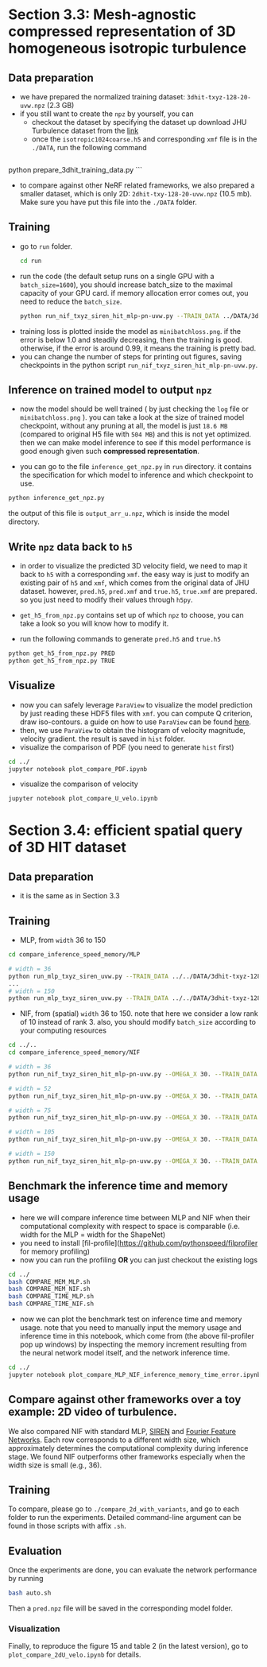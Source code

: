# Section 3.3: Mesh-agnostic compressed representation of 3D homogeneous isotropic turbulence

## Data preparation

- we have prepared the normalized training dataset: `3dhit-txyz-128-20-uvw.npz` (2.3 GB)
- if you still want to create the `npz` by yourself, you can
	- checkout the dataset by specifying the dataset up download JHU Turbulence dataset from the [link](http://turbulence.pha.jhu.edu/)
	- once the `isotropic1024coarse.h5` and corresponding `xmf` file is in the `./DATA`, run the following command 
	```bash
python prepare_3dhit_training_data.py
	```

- to compare against other NeRF related frameworks, we also prepared a smaller dataset, which is only 2D: `2dhit-txy-128-20-uvw.npz` (10.5 mb). Make sure you have put this file into the `./DATA` folder.

## Training
- go to `run` folder.
	```bash
	cd run
	```
- run the code (the default setup runs on a single GPU with a `batch_size=1600`), you should increase batch_size to the maximal capacity of your GPU card. if memory allocation error comes out, you need to reduce the `batch_size`.
	```bash
	python run_nif_txyz_siren_hit_mlp-pn-uvw.py --TRAIN_DATA ../DATA/3dhit-txyz-128-20-uvw.npz --NUM_HIDDEN_SPACE 200 --LAYER_HIDDEN_SPACE 4 --OMEGA_X 30.0 --NUM_HIDDEN_TIM 50 --LAYER_HIDDEN_TIME 1 --RANK_PARA 3 --NUM_SNAP 20 --BATCH_SIZE 1600 
	```
- training loss is plotted inside the model as `minibatchloss.png`. if the error is below 1.0 and steadily decreasing, then the training is good. otherwise, if the error is around 0.99, it means the training is pretty bad. 
- you can change the number of steps for printing out figures, saving checkpoints in the python script `run_nif_txyz_siren_hit_mlp-pn-uvw.py`.

## Inference on trained model to output `npz`
- now the model should be well trained ( by just checking the `log` file or `minibatchloss.png` ). you can take a look at the size of trained model checkpoint, without any pruning at all, the model is just `18.6 MB`  (compared to original H5 file with `504 MB`) and this is not yet optimized. then we can make model inference to see if this model performance is good enough given such **compressed representation**.

- you can go to the file `inference_get_npz.py` in `run` directory. it contains the specification for which model to inference and which checkpoint to use. 
```bash
python inference_get_npz.py
```
the output of this file is `output_arr_u.npz`, which is inside the model directory. 

## Write `npz` data back to `h5`

- in order to visualize the predicted 3D velocity field, we need to map it back to `h5` with a corresponding `xmf`. the easy way is just to modify an existing pair of `h5` and `xmf`, which comes from the original data of JHU dataset. however, `pred.h5`, `pred.xmf` and `true.h5`, `true.xmf` are prepared. so you just need to modify their values through `h5py`.

- `get_h5_from_npz.py` contains set up of which `npz` to choose, you can take a look so you will know how to modify it.
- run the following commands to generate `pred.h5` and `true.h5`
```bash
python get_h5_from_npz.py PRED
python get_h5_from_npz.py TRUE
```

## Visualize
- now you can safely leverage `ParaView` to visualize the model prediction by just reading these HDF5 files with `xmf`. you can compute Q criterion, draw iso-contours. a guide on how to use `ParaView` can be found [here](https://www.xsede.org/documents/234989/378230/VIS_PView_0212.pdf).
- then, we use `ParaView` to obtain the histogram of velocity magnitude, velocity gradient. the result is saved in `hist` folder.
- visualize the comparison of PDF (you need to generate `hist` first)
```bash
cd ../
jupyter notebook plot_compare_PDF.ipynb
```
- visualize the comparison of velocity 
```bash
jupyter notebook plot_compare_U_velo.ipynb
```

# Section 3.4: efficient spatial query of 3D HIT dataset
## Data preparation
- it is the same as in Section 3.3

## Training
- MLP, from `width` 36 to 150
```bash
cd compare_inference_speed_memory/MLP

# width = 36
python run_mlp_txyz_siren_uvw.py --TRAIN_DATA ../../DATA/3dhit-txyz-128-20-uvw.npz --NUM_HIDDEN_SPACE 36 --LAYER_HIDDEN_SPACE 4 --OMEGA_X 30 --NUM_HIDDEN_TIME 10 --LAYER_HIDDEN_TIME 5 --RANK_PARA 5 --NUM_SNAP 20 --BATCH_SIZE 80000
...
# width = 150
python run_mlp_txyz_siren_uvw.py --TRAIN_DATA ../../DATA/3dhit-txyz-128-20-uvw.npz --NUM_HIDDEN_SPACE 150 --LAYER_HIDDEN_SPACE 4 --OMEGA_X 30 --NUM_HIDDEN_TIME 10 --LAYER_HIDDEN_TIME 5 --RANK_PARA 5 --NUM_SNAP 20 --BATCH_SIZE 80000
```
- NIF, from (spatial) `width` 36 to 150. note that here we consider a low rank of 10 instead of rank 3. also, you should modify `batch_size` according to your computing resources
```bash
cd ../..
cd compare_inference_speed_memory/NIF

# width = 36
python run_nif_txyz_siren_hit_mlp-pn-uvw.py --OMEGA_X 30. --TRAIN_DATA ../../DATA/3dhit-txyz-128-20-uvw.npz --NUM_HIDDEN_SPACE 36 --LAYER_HIDDEN_SPACE 4 --NUM_HIDDEN_TIME 50 --LAYER_HIDDEN_TIME 2 --BATCH_SIZE 10000 --RANK_PARA 10 --NUM_SNAP 20

# width = 52
python run_nif_txyz_siren_hit_mlp-pn-uvw.py --OMEGA_X 30. --TRAIN_DATA ../../DATA/3dhit-txyz-128-20-uvw.npz --NUM_HIDDEN_SPACE 52 --LAYER_HIDDEN_SPACE 4 --NUM_HIDDEN_TIME 50 --LAYER_HIDDEN_TIME 2 --BATCH_SIZE 5000 --RANK_PARA 10 --NUM_SNAP 20

# width = 75
python run_nif_txyz_siren_hit_mlp-pn-uvw.py --OMEGA_X 30. --TRAIN_DATA ../../DATA/3dhit-txyz-128-20-uvw.npz --NUM_HIDDEN_SPACE 75 --LAYER_HIDDEN_SPACE 4 --NUM_HIDDEN_TIME 50 --LAYER_HIDDEN_TIME 2 --BATCH_SIZE 10000 --RANK_PARA 10 --NUM_SNAP 20

# width = 105
python run_nif_txyz_siren_hit_mlp-pn-uvw.py --OMEGA_X 30. --TRAIN_DATA ../../DATA/3dhit-txyz-128-20-uvw.npz --NUM_HIDDEN_SPACE 105 --LAYER_HIDDEN_SPACE 4 --NUM_HIDDEN_TIME 50 --LAYER_HIDDEN_TIME 2 --BATCH_SIZE 1800 --RANK_PARA 10 --NUM_SNAP 20

# width = 150
python run_nif_txyz_siren_hit_mlp-pn-uvw.py --OMEGA_X 30. --TRAIN_DATA ../../DATA/3dhit-txyz-128-20-uvw.npz --NUM_HIDDEN_SPACE 150 --LAYER_HIDDEN_SPACE 4 --NUM_HIDDEN_TIME 50 --LAYER_HIDDEN_TIME 2 --BATCH_SIZE 700 --RANK_PARA 10 --NUM_SNAP 20
```

## Benchmark the inference time and memory usage

- here we will compare inference time between MLP and NIF when their computational complexity with respect to space is comparable (i.e. width for the MLP = width for the ShapeNet)
- you need to install [fil-profile](https://github.com/pythonspeed/filprofiler for memory profiling)
- now you can run the profiling **OR** you can just checkout the existing logs
```bash
cd ../
bash COMPARE_MEM_MLP.sh
bash COMPARE_MEM_NIF.sh
bash COMPARE_TIME_MLP.sh
bash COMPARE_TIME_NIF.sh
```
- now we can plot the benchmark test on inference time and memory usage. note that you need to manually input the memory usage and inference time in this notebook, which come from (the above fil-profiler pop up windows) by inspecting the memory increment resulting from the neural network model itself, and the network inference time.
```bash
cd ../
jupyter notebook plot_compare_MLP_NIF_inference_memory_time_error.ipynb
```

## Compare against other frameworks over a toy example: 2D video of turbulence. 

We also compared NIF with standard MLP, [SIREN](https://proceedings.neurips.cc/paper/2020/hash/53c04118df112c13a8c34b38343b9c10-Abstract.html) and [Fourier Feature Networks](https://proceedings.neurips.cc/paper/2020/hash/55053683268957697aa39fba6f231c68-Abstract.html). Each row corresponds to a different width size, which approximately determines the computational complexity during inference stage. We found NIF outperforms other frameworks especially when the width size is small (e.g., 36).

## Training

To compare, please go to `./compare_2d_with_variants`, and go to each folder to run the experiments. Detailed command-line argument can be found in those scripts with affix `.sh`. 

## Evaluation

Once the experiments are done, you can evaluate the network performance by running
```bash
bash auto.sh
```
Then a `pred.npz` file will be saved in the corresponding model folder.

### Visualization

Finally, to reproduce the figure 15 and table 2 (in the latest version), go to `plot_compare_2dU_velo.ipynb` for details.